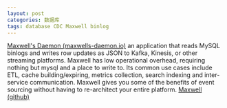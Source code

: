 ```yaml
---
layout: post
categories: 数据库
tags: database CDC Maxwell binlog
---
```


[Maxwell's Daemon (maxwells-daemon.io)](https://maxwells-daemon.io/) an application that reads MySQL binlogs and writes row updates as JSON to Kafka, Kinesis, or other streaming platforms. Maxwell has low operational overhead, requiring nothing but mysql and a place to write to. Its common use cases include ETL, cache building/expiring, metrics collection, search indexing and inter-service communication. Maxwell gives you some of the benefits of event sourcing without having to re-architect your entire platform. [Maxwell (github)](https://github.com/zendesk/maxwell)